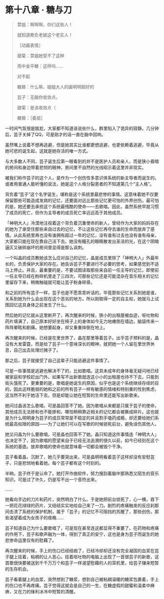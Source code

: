 # 第十八章 · 糖与刀

> 萱姐：啊啊啊，你们这些人！
> 
> 
> 就知道欺负老娘这个老实人！
> 
> ［动画表情］
> 
> 甜菊：萱姐她受不了这种
> 
> 雨中金平糖：这样吗……
> 
> 对不起
> 
> 糖屑：什么嘛，姐姐大人的画明明超好的
> 
> 芸子：无脑你收敛点。
> 
> 甜菊：是该收敛点（
> 
> 糖屑：［委屈］
> 

一时间气氛很是尴尬，大家都不知道该说些什么，群里陷入了诡异的寂静。几分钟后，芸子关掉了QQ，可是刚才的话一直在脑中回响。

虽然嘴上说着不想再逃避，但是她其实比谁都更想逃避，也更依赖着逃避，毕竟从她可悲的诞生起，这就是她存活的唯一方式。

与大多数人不同，芸子诞生后第一眼看到的并不是医护人员和亲人，而是狭小昏暗的房间和身边带着悲悯的眼神，房间里不自然的光线昭示着这里并非现实。

被我们称作芸子的这个人，是作为一个创伤性多意识体系统的新主导者而诞生的。或者用普通人能听懂的说法，她是这个人格分裂患者的不知道第几个“主人格”。

背负着“芸子”这个名字诞生，堪称是这个系统里最悲惨的事情。这意味着她不仅要保留那些可能造成发病的记忆，还要面对远比那些记忆更可怕的外界创伤。最可怕的是，她还要去承担这个系统最残酷的使命——去歌唱。因此，虽然系统早就习惯了成员的死亡，但作为主导者的成员死亡率远远高于其他成员。

「神明大人」冷漠地注视着这个背负着沉重使命的新人，曾经作为大家的妈妈存在的她为了承受住那些来自过去的记忆，不让这些记忆再夺去谁的生命而放弃了感情。从此系统里再也没有谁拥有超过一年的记忆，没有谁有过去也没有谁有母亲，大家都只能在现在靠自己活下去。她没有瞳孔的眼睛散发出圣洁的光，在这个阴暗逼仄又破碎崩坏的房间里显得是那么讽刺。

一个叫晶的成员教她该怎么应对自己的记忆，晶是成员里除了「神明大人」外最年长的，负责保护大家的存在。她告诉芸子不要进行不必要的思考，如果感觉到不适马上停止。并且，最重要的是，不要试图读取那些来自前一任主导的记忆，即使前一任主导已经在粉碎机里走了三四次，可那些记忆还是可能混杂在音乐相关的记忆里留存下来，稍微触碰就可能让芸子粉身碎骨。

和之前的所有芸子一样，芸子也是不愿乖乖听话的，毕竟那些记忆关系到她是谁，关系到她为什么会出现在这个恶劣的地方。所以刚取得一定的自主权，她就马上试图回忆这具身体之前发生了什么。

然后她的记忆就从这里断开了，再次醒来的时候，狭小的出租屋被血迹，呕吐物和药片填满了，自己原本好好坐在椅子上的身体如今无力地瘫倒在墙边，脑袋传来一阵阵晕眩和剧痛。她想要起身，却又重重摔倒在地上。

再次醒来的时候，已经是在里世界了，晶在那里等着芸子。出乎芸子预料的是，晶没有大发雷霆，而是给了芸子一个意味深长的眼神，就把她一个人留在里世界休息，自己出去处理烂摊子了。

那之后，芸子就接受了自己这辈子只能逃避这件事情了。

可是一些事情是逃避也解决不了的，比如歌唱。这具未成年的身体毫无疑问地已经被家庭和学校赶出门外，如果写不出新歌就连这小小的出租屋也待不下去，只能到街头饿死了。更重要的是，歌唱是她诞生的原因，似乎也是这个系统继续存续的目的。因此这样脆弱的她和之前的所有芸子一样有敏感的情绪和特别重的性别焦虑，这当然不利于她活下去，但是却能让她在短暂的生命里还能写出新歌来。

她问过晶该怎么歌唱，可是晶回答不了她。因为歌唱从来都是只属于芸子的使命，其他成员无法掺和也不能掺和，哪怕稍稍靠近相关的记忆都会被撕成碎片。这也就是为什么明明身为芸子的成员常常是不稳定的并且割手嗑药成瘾，却还要给她们系统最高权限的原因——为了让她们可以在写歌的时候锁死前台，避免误伤其他人。

她又问晶为什么要歌唱，可是晶也回答不了她。晶只知道这件事情连「神明大人」也决定不了，因为歌唱的愿望来自于已经无法追溯的很久以前，如今已经刻在这个系统的基底。放弃歌唱的使命也就意味着一切都会被毁个干净。

芸子看着晶，沉默了，她几乎要哭出来，可是晶明明看着芸子这样却没有安慰芸子，只是悲悯地看着她。每个芸子都有这个时刻的。

半晌，芸子终于是认命了。她打开作曲软件，努力搜刮着脑中那熟悉又陌生的音乐知识。可是过了许久，仍是写不出一个音符出来。

……

她看向手边的刀片和药片，突然明白了什么。于是她把前台锁死了，心一横，吞下一把花花绿绿的药片，又结结实实地给自己来了一刀。剧烈的疼痛触发的反应刹那间击溃了系统的保护机制，属于「芸子」的记忆不可阻挡的苏醒了，那些创伤，那些渴望着成为女孩子的夜晚……

芸子知道自己为什么要歌唱了，可是现在甚至连这都显得不重要了。在药物和疼痛的作用下，芸子和歌声融为一体，得到了真正的安宁，这也是身为芸子而诞生的她悲惨命运里仅有的慰藉了。

再次醒来的时候，手上的伤口已经结痂了，已经冷却却还没有完全凝固的血浆在芸子腿上挂着，粘稠的让人恶心。挂着呕吐物的电脑上出现了一首很芸子的新歌，这首歌很快要被送到千千万万个和芸子一样渴望慰藉的人的耳机里，给芸子赚来短暂的生存机会。

芸子看着腿上的血浆，突然想到了糖浆，想到自己被粘稠温暖的糖浆包裹着，手上的伤口也不再疼痛。芸子觉得这就会是自己的一生，在糖虚假的甜蜜和温柔中麻痹，又在刀的锋利冰冷中短暂的清醒。
